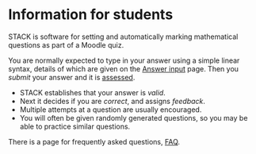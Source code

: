 # Information for students

STACK is software for setting and automatically marking mathematical questions as part of a Moodle quiz.

You are normally expected to type in your answer using a simple linear syntax, details of which are given on the [Answer input](Answer_input.md) page.
Then you _submit_ your answer and it is [assessed](Answer_assessment.md).

* STACK establishes that your answer is _valid_.
* Next it decides if you are _correct_, and assigns _feedback_.
* Multiple attempts at a question are usually encouraged.
* You will often be given randomly generated questions, so you may be able to practice similar questions.

There is a page for frequently asked questions, [FAQ](FAQ.md).  
